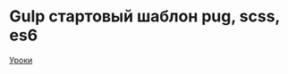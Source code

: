 # Gulp стартовый шаблон pug, scss, es6

[Уроки](https://www.youtube.com/playlist?list=PL9-oPVq1RtrWz_WUDApjRvEnKVF6I4y0C)
